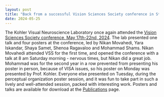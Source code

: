 ```yaml
---
layout: post
title: "Back from a successful Vision Sciences Society conference in St. Petersburg, Florida"
date: 2024-05-25
---
```


The Kohler Visual Neuroscience Laboratory once again attended the [Vision Sciences Society conference, May 17th-22nd, 2024](https://www.visionsciences.org). The lab presented one talk and four posters at the conference, led by Nikan Movahedi, Yara Iskandar, Shaya Samet, Shenoa Ragavaloo and Mohammad Shams. Nikan Movahedi attended VSS for the first time, and opened the conference with a talk at 8 am Saturday morning - nervous times, but Nikan did a great job. Mohammad was for the second year in a row prevented from presenting his poster in person, because of VISA issues, so his poster on Monday was presented by Prof. Kohler. Everyone else presented on Tuesday, during the perceptual organization poster session, and it was fun to take part in such a lively and well-attended session, packed with interesting work. Posters and talks are available for download at the [Publications](https://www.kohlerlab.com/pubs/) page. 
